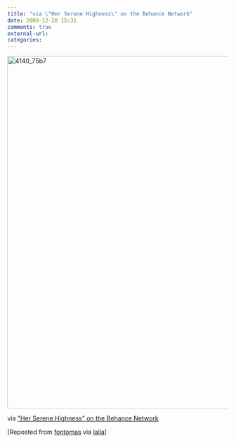 ```yaml
---
title: "via \"Her Serene Highness\" on the Behance Network"
date: 2009-12-20 15:31
comments: true
external-url:
categories:
---
```

[<img src="http://c.asset.soup.io/asset/0596/4140_75b7.jpeg" width="594" height="800" alt="4140_75b7" />][1]

via ["Her Serene Highness" on the Behance Network][2]

[Reposted from [fontomas][3] via [laila][4]]

  [1]: http://www.behance.net/Gallery/_quotHer-Serene-Highness_quot/324257
  [2]: http://www.behance.net/Gallery/_quotHer-Serene-Highness_quot/324257
  [3]: http://fontomas.soup.io/post/38592917/via-Her-Serene-Highness-on-the-Behance
  [4]: http://laila.soup.io/post/38594699/via-Her-Serene-Highness-on-the-Behance
